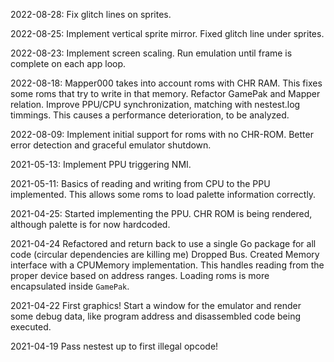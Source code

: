 2022-08-28:
Fix glitch lines on sprites.

2022-08-25:
Implement vertical sprite mirror.
Fixed glitch line under sprites.

2022-08-23:
Implement screen scaling.
Run emulation until frame is complete on each app loop.

2022-08-18:
Mapper000 takes into account roms with CHR RAM. This fixes some roms that try to write in that memory.
Refactor GamePak and Mapper relation.
Improve PPU/CPU synchronization, matching with nestest.log timmings. This causes a performance deterioration, to be analyzed.

2022-08-09:
Implement initial support for roms with no CHR-ROM.
Better error detection and graceful emulator shutdown.

2021-05-13:
Implement PPU triggering NMI.

2021-05-11:
Basics of reading and writing from CPU to the PPU implemented. 
This allows some roms to load palette information correctly.

2021-04-25: 
Started implementing the PPU.
CHR ROM is being rendered, although palette is for now hardcoded.

2021-04-24
Refactored and return back to use a single Go package for all code (circular dependencies are killing me)
Dropped Bus.
Created Memory interface with a CPUMemory implementation. This handles reading from the proper device
based on address ranges.
Loading roms is more encapsulated inside `GamePak`.

2021-04-22
First graphics! Start a window for the emulator and render some debug data, like program address and disassembled code being executed.

2021-04-19
Pass nestest up to first illegal opcode!